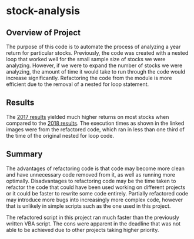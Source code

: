 # stock-analysis

## Overview of Project
The purpose of this code is to automate the process of analyzing a year return for particular stocks. Previously, the code was created with a nested loop that worked well for the small sample size of stocks we were analyzing. However, if we were to expand the number of stocks we were analyzing, the amount of time it would take to run through the code would increase significantly. Refactoring the code from the module is more efficient due to the removal of a nested for loop statement. 

## Results
The [2017 results](https://github.com/danjberes/stock-analysis/blob/master/Resources/VBA_Challenge_2017.png) yielded much higher returns on most stocks when compared to the [2018 results](https://github.com/danjberes/stock-analysis/blob/master/Resources/VBA_Challenge_2018.png). The execution times as shown in the linked images were from the refactored code, which ran in less than one third of the time of the original nested for loop code. 

## Summary
The advantages of refactoring code is that code may become more clean and have unnecessary code removed from it, as well as running more optimally. Disadvantages to refactoring code may be the time taken to refactor the code that could have been used working on different projects or it could be faster to rewrite some code entirely. Partially refactored code may introduce more bugs into increasingly more complex code, however that is unlikely in simple scripts such as the one used in this project.

The refactored script in this project ran much faster than the previously written VBA script. The cons were apparent in the deadline that was not able to be achieved due to other projects taking higher priority.
